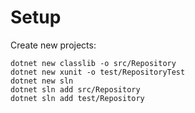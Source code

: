 # Setup
Create new projects:
```
dotnet new classlib -o src/Repository
dotnet new xunit -o test/RepositoryTest
dotnet new sln
dotnet sln add src/Repository
dotnet sln add test/Repository
```
